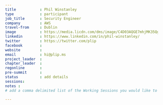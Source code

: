 ```yaml
---
title           : Phil Winstanley
type            : participant
job_title       : Security Engineer
company         : AWS
travel-from     : Dublin
image           : https://media.licdn.com/dms/image/C4D03AQGE7mhjMK35Qg/profile-displayphoto-shrink_200_200/0?e=1560988800&v=beta&t=eyLpI0Vj9axd3QBgntkMpPSm8Fxba_r9cATxHosinSM
linkedin        : https://www.linkedin.com/in/phil-winstanley/
twitter         : https://twitter.com/plip
facebook        :
website         :
email           : hi@plip.ms
project_leader  :
chapter_leader  :
regonline       :
pre-summit      :
status          : add details
sessions:
notes :
# add a comma delimited list of the Working Sessions you would like to attend in the meta above (use the session's title) e.g. sessions: Security Playbooks Diagrams, Hackathon Daily Sessions

---
```


<!-- put more details about participant here -->
